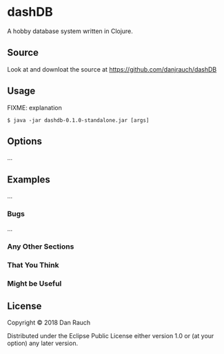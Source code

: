 # dashDB

A hobby database system written in Clojure.

## Source

Look at and downloat the source at https://github.com/danjrauch/dashDB

## Usage

FIXME: explanation

    $ java -jar dashdb-0.1.0-standalone.jar [args]

## Options

...

## Examples

...

### Bugs

...

### Any Other Sections
### That You Think
### Might be Useful

## License

Copyright © 2018 Dan Rauch

Distributed under the Eclipse Public License either version 1.0 or (at
your option) any later version.